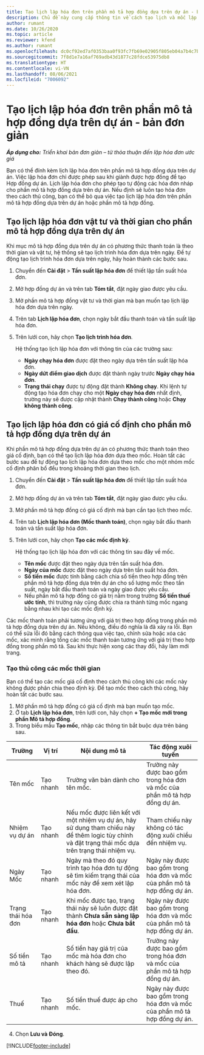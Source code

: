 ```yaml
---
title: Tạo lịch lập hóa đơn trên phần mô tả hợp đồng dựa trên dự án - bản đơn giản
description: Chủ đề này cung cấp thông tin về cách tạo lịch và mốc lập hóa đơn.
author: rumant
ms.date: 10/26/2020
ms.topic: article
ms.reviewer: kfend
ms.author: rumant
ms.openlocfilehash: dc0cf92ed7af0353baa0f93fc7fb69e02905f805eb04a7b4c7bc99cfe59da62a
ms.sourcegitcommit: 7f8d1e7a16af769adb43d1877c28fdce53975db8
ms.translationtype: HT
ms.contentlocale: vi-VN
ms.lasthandoff: 08/06/2021
ms.locfileid: "7006092"
---
```

# <a name="create-invoice-schedules-on-a-project-based-contract-line---lite"></a>Tạo lịch lập hóa đơn trên phần mô tả hợp đồng dựa trên dự án - bản đơn giản

_**Áp dụng cho:** Triển khai bản đơn giản – từ thỏa thuận đến lập hóa đơn ước giá_

Bạn có thể đính kèm lịch lập hóa đơn trên phần mô tả hợp đồng dựa trên dự án. Việc lập hóa đơn chỉ được phép sau khi giành được hợp đồng để tạo Hợp đồng dự án. Lịch lập hóa đơn cho phép tạo tự động các hóa đơn nháp cho phần mô tả hợp đồng dựa trên dự án. Nếu định sẽ luôn tạo hóa đơn theo cách thủ công, bạn có thể bỏ qua việc tạo lịch lập hóa đơn trên phần mô tả hợp đồng dựa trên dự án hoặc phần mô tả hợp đồng.

## <a name="create-a-time-and-material-invoice-schedule-for-a-project-based-contract-line"></a>Tạo lịch lập hóa đơn vật tư và thời gian cho phần mô tả hợp đồng dựa trên dự án

Khi mục mô tả hợp đồng dựa trên dự án có phương thức thanh toán là theo thời gian và vật tư, hệ thống sẽ tạo lịch trình hóa đơn dựa trên ngày. Để tự động tạo lịch trình hóa đơn dựa trên ngày, hãy hoàn thành các bước sau.

1. Chuyển đến **Cài đặt** > **Tần suất lập hóa đơn** để thiết lập tần suất hóa đơn.
2. Mở hợp đồng dự án và trên tab **Tóm tắt**, đặt ngày giao được yêu cầu.
3. Mở phần mô tả hợp đồng vật tư và thời gian mà bạn muốn tạo lịch lập hóa đơn dựa trên ngày. 
4. Trên tab **Lịch lập hóa đơn**, chọn ngày bắt đầu thanh toán và tần suất lập hóa đơn. 
5. Trên lưới con, hãy chọn **Tạo lịch trình hóa đơn**.

    Hệ thống tạo lịch lập hóa đơn với thông tin của các trường sau:

    - **Ngày chạy hóa đơn** được đặt theo ngày dựa trên tần suất lập hóa đơn.
    - **Ngày dứt điểm giao dịch** được đặt thành ngày trước **Ngày chạy hóa đơn**.
    - **Trạng thái chạy** được tự động đặt thành **Không chạy**. Khi lệnh tự động tạo hóa đơn chạy cho một **Ngày chạy hóa đơn** nhất định, trường này sẽ được cập nhật thành **Chạy thành công** hoặc **Chạy không thành công**.

## <a name="create-a-fixed-price-invoice-schedule-for-a-project-based-contract-line"></a>Tạo lịch lập hóa đơn có giá cố định cho phần mô tả hợp đồng dựa trên dự án

Khi phần mô tả hợp đồng dựa trên dự án có phương thức thanh toán theo giá cố định, bạn có thể tạo lịch lập hóa đơn dựa theo mốc. Hoàn tất các bước sau để tự động tạo lịch lập hóa đơn dựa theo mốc cho một nhóm mốc cố định phân bổ đều trong khoảng thời gian theo lịch.

1. Chuyển đến **Cài đặt** > **Tần suất lập hóa đơn** để thiết lập tần suất hóa đơn.
2. Mở hợp đồng dự án và trên tab **Tóm tắt**, đặt ngày giao được yêu cầu.
3. Mở phần mô tả hợp đồng có giá cố định mà bạn cần tạo lịch theo mốc. 
4. Trên tab **Lịch lập hóa đơn (Mốc thanh toán)**, chọn ngày bắt đầu thanh toán và tần suất lập hóa đơn. 
5. Trên lưới con, hãy chọn **Tạo các mốc định kỳ**.

    Hệ thống tạo lịch lập hóa đơn với các thông tin sau đây về mốc.

    - **Tên mốc** được đặt theo ngày dựa trên tần suất hóa đơn.
    - **Ngày của mốc** được đặt theo ngày dựa trên tần suất hóa đơn.
    - **Số tiền mốc** được tính bằng cách chia số tiền theo hợp đồng trên phần mô tả hợp đồng dựa trên dự án cho số lượng mốc theo tần suất, ngày bắt đầu thanh toán và ngày giao được yêu cầu.
    - Nếu phần mô tả hợp đồng có giá trị nằm trong trường **Số tiền thuế ước tính**, thì trường này cũng được chia ra thành từng mốc ngang bằng nhau khi tạo các mốc định kỳ.

Các mốc thanh toán phải tương ứng với giá trị theo hợp đồng trong phần mô tả hợp đồng dựa trên dự án. Nếu không, điều đó nghĩa là đã xảy ra lỗi. Bạn có thể sửa lỗi đó bằng cách thông qua việc tạo, chỉnh sửa hoặc xóa các mốc, xác minh rằng tổng các mốc thanh toán tương ứng với giá trị theo hợp đồng trong phần mô tả. Sau khi thực hiện xong các thay đổi, hãy làm mới trang.

### <a name="manually-create-milestones"></a>Tạo thủ công các mốc thời gian

Bạn có thể tạo các mốc giá cố định theo cách thủ công khi các mốc này không được phân chia theo định kỳ. Để tạo mốc theo cách thủ công, hãy hoàn tất các bước sau.

1. Mở phần mô tả hợp đồng có giá cố định mà bạn muốn tạo mốc. 
2. Ở tab **Lịch lập hóa đơn**, trên lưới con, hãy chọn **+ Tạo mốc mới trong phần Mô tả hợp đồng**.
3. Trong biểu mẫu **Tạo mốc**, nhập các thông tin bắt buộc dựa trên bảng sau. 

| Trường | Vị trí | Nội dung mô tả | Tác động xuôi tuyến |
| --- | --- | --- | --- |
| Tên mốc | Tạo nhanh | Trường văn bản dành cho tên mốc. | Trường này được bao gồm trong hóa đơn và mốc của phần mô tả hợp đồng dự án. |
| Nhiệm vụ dự án | Tạo nhanh | Nếu mốc được liên kết với một nhiệm vụ dự án, hãy sử dụng tham chiếu này để thêm logic tùy chỉnh và đặt trạng thái mốc dựa trên trạng thái nhiệm vụ. | Tham chiếu này không có tác động xuôi chiều đến nhiệm vụ. |
| Ngày Mốc | Tạo nhanh | Ngày mà theo đó quy trình tạo hóa đơn tự động sẽ tìm kiếm trạng thái của mốc này để xem xét lập hóa đơn. | Ngày này được bao gồm trong hóa đơn và mốc của phần mô tả hợp đồng dự án. |
| Trạng thái hóa đơn | Tạo nhanh | Khi mốc được tạo, trạng thái này sẽ luôn được đặt thành **Chưa sẵn sàng lập hóa đơn** hoặc **Chưa bắt đầu**. | Ngày này được bao gồm trong hóa đơn và mốc của phần mô tả hợp đồng dự án. |
| Số tiền mô tả | Tạo nhanh | Số tiền hay giá trị của mốc mà hóa đơn cho khách hàng sẽ được lập theo đó. | Trường này được bao gồm trong hóa đơn và mốc của phần mô tả hợp đồng dự án. |
| Thuế | Tạo nhanh | Số tiền thuế được áp cho mốc. | Ngày này được bao gồm trong hóa đơn và mốc của phần mô tả hợp đồng dự án. |

4. Chọn **Lưu và Đóng**.


[!INCLUDE[footer-include](../../includes/footer-banner.md)]